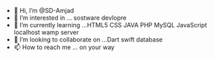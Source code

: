 - 👋 Hi, I’m @SD-Amjad
- 👀 I’m interested in ... sostware devlopre 
- 🌱 I’m currently learning ...HTML5 CSS JAVA PHP MySQL JavaScript localhost wamp server
- 💞️ I’m looking to collaborate on ...Dart swift database
- 📫 How to reach me ... on your way

<!---
SD-Amjad/SD-Amjad is a ✨ special ✨ repository because its `README.md` (this file) appears on your GitHub profile.
You can click the Preview link to take a look at your changes.
--->
